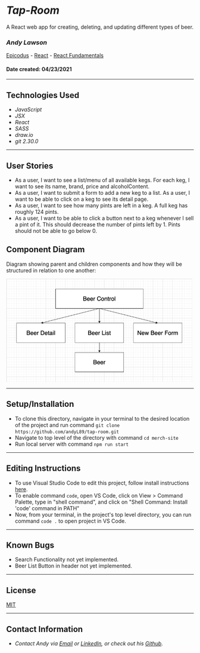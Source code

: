 # _Tap-Room_
A React web app for creating, deleting, and updating different types of beer.

### _**Andy Lawson**_

[Epicodus](https://www.epicodus.com/) - [React](https://www.learnhowtoprogram.com/react) - [React Fundamentals](https://www.learnhowtoprogram.com/react/react-fundamentals)


#### Date created: 04/23/2021

---

## Technologies Used

* _JavaScript_
* _JSX_
* _React_
* _SASS_
* _draw.io_
* _git 2.30.0_

---

## User Stories

* As a user, I want to see a list/menu of all available kegs. For each keg, I want to see its name, brand, price and alcoholContent.
* As a user, I want to submit a form to add a new keg to a list.
As a user, I want to be able to click on a keg to see its detail page.
* As a user, I want to see how many pints are left in a keg. A full keg has roughly 124 pints.
* As a user, I want to be able to click a button next to a keg whenever I sell a pint of it. This should decrease the number of pints left by 1. Pints should not be able to go below 0.

## Component Diagram
Diagram showing parent and children components and how they will be structured in relation to one another:
<div><img src="src/img/diagram.png" alt="Component Diagram" width = 500 ></div>

---

## Setup/Installation

* To clone this directory, navigate in your terminal to the desired location of the project and run command `git clone https://github.com/andyL89/tap-room.git`
* Navigate to top level of the directory with command `cd merch-site`
* Run local server with command `npm run start`

---

## Editing Instructions

* To use Visual Studio Code to edit this project, follow install instructions [here](https://code.visualstudio.com/).
* To enable command `code`, open VS Code, click on View > Command Palette, type in "shell command", and click on "Shell Command: Install 'code' command in PATH"
* Now, from your terminal, in the project's top level directory, you can run command `code .` to open project in VS Code.

---

## Known Bugs

* Search Functionality not yet implemented.
* Beer List Button in header not yet implemented.

---

## License

[MIT](LICENSE.txt)

---

## Contact Information

* _Contact Andy via [Email](mailto:alawson89@gmail.com) or [LinkedIn](https://www.linkedin.com/in/andrew-lawson-dev/), or check out his [Github](https://github.com/andyL89)._